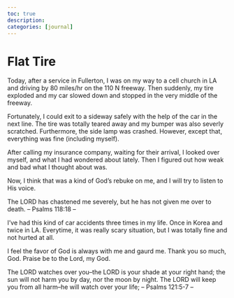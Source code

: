 ```yaml
---
toc: true
description:
categories: [journal]
---
```

# Flat Tire

Today, after a service in Fullerton, I was on my way to a cell church in LA and driving by 80 miles/hr on the 110 N freeway. Then suddenly, my tire exploded and my car slowed down and stopped in the very middle of the freeway.

Fortunately, I could exit to a sideway safely with the help of the car in the next line. The tire was totally teared away and my bumper was also severly scratched. Furthermore, the side lamp was crashed. However, except that, everything was fine (including myself).

After calling my insurance company, waiting for their arrival, I looked over myself, and what I had wondered about lately. Then I figured out how weak and bad what I thought about was.

Now, I think that was a kind of God’s rebuke on me, and I will try to listen to His voice.

The LORD has chastened me severely, but he has not given me over to death. – Psalms 118:18 –

I’ve had this kind of car accidents three times in my life. Once in Korea and twice in LA. Everytime, it was really scary situation, but I was totally fine and not hurted at all.

I feel the favor of God is always with me and gaurd me. Thank you so much, God. Praise be to the Lord, my God.

The LORD watches over you–the LORD is your shade at your right hand;
the sun will not harm you by day, nor the moon by night.
The LORD will keep you from all harm–he will watch over your life; – Psalms 121:5-7 –